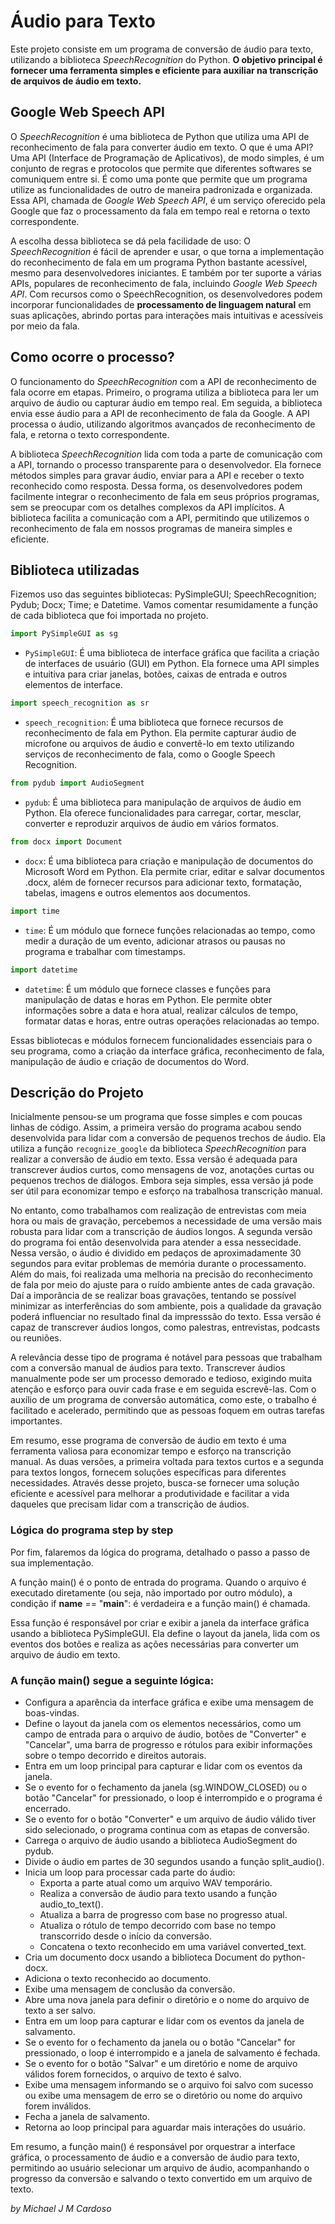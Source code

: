 # Áudio para Texto

   <p> Este projeto consiste em um programa de conversão de áudio para texto, utilizando a biblioteca <em>SpeechRecognition</em> do Python. <strong> O objetivo principal é fornecer uma ferramenta simples e eficiente para auxiliar na transcrição de arquivos de áudio em texto.</strong>
   
   ## Google Web Speech API

   O <em>SpeechRecognition</em> é uma biblioteca de Python que utiliza uma API de reconhecimento de fala para converter áudio em texto. O que é uma API? Uma API (Interface de Programação de Aplicativos), de modo simples, é um conjunto de regras e protocolos que permite que diferentes softwares se comuniquem entre si. É como uma ponte que permite que um programa utilize as funcionalidades de outro de maneira padronizada e organizada. Essa API, chamada de <em>Google Web Speech API</em>, é um serviço oferecido pela Google que faz o processamento da fala em tempo real e retorna o texto correspondente.
   
   A escolha dessa biblioteca se dá pela facilidade de uso: O <em>SpeechRecognition</em> é fácil de aprender e usar, o que torna a implementação do reconhecimento de fala em um programa Python bastante acessível, mesmo para desenvolvedores iniciantes. E também por ter suporte a várias APIs, populares de reconhecimento de fala, incluindo <em>Google Web Speech API</em>. Com recursos como o SpeechRecognition, os desenvolvedores podem incorporar funcionalidades de <strong>processamento de linguagem natural</strong> em suas aplicações, abrindo portas para interações mais intuitivas e acessíveis por meio da fala. 

   ## Como ocorre o processo?
   
   O funcionamento do <em>SpeechRecognition</em> com a API de reconhecimento de fala ocorre em etapas. Primeiro, o programa utiliza a biblioteca para ler um arquivo de áudio ou capturar áudio em tempo real. Em seguida, a biblioteca envia esse áudio para a API de reconhecimento de fala da Google. A API processa o áudio, utilizando algoritmos avançados de reconhecimento de fala, e retorna o texto correspondente.

   A biblioteca <em>SpeechRecognition</em> lida com toda a parte de comunicação com a API, tornando o processo transparente para o desenvolvedor. Ela fornece métodos simples para gravar áudio, enviar para a API e receber o texto reconhecido como resposta. Dessa forma, os desenvolvedores podem facilmente integrar o reconhecimento de fala em seus próprios programas, sem se preocupar com os detalhes complexos da API implícitos. A biblioteca facilita a comunicação com a API, permitindo que utilizemos o reconhecimento de fala em nossos programas de maneira simples e eficiente.
   
   ## Biblioteca utilizadas
   
   Fizemos uso das seguintes bibliotecas: PySimpleGUI; SpeechRecognition; Pydub; Docx; Time; e Datetime.
   Vamos comentar resumidamente a função de cada biblioteca que foi importada no projeto.

```python
import PySimpleGUI as sg
```
- `PySimpleGUI`: É uma biblioteca de interface gráfica que facilita a criação de interfaces de usuário (GUI) em Python. Ela fornece uma API simples e intuitiva para criar janelas, botões, caixas de entrada e outros elementos de interface.

```python
import speech_recognition as sr
```
- `speech_recognition`: É uma biblioteca que fornece recursos de reconhecimento de fala em Python. Ela permite capturar áudio de microfone ou arquivos de áudio e convertê-lo em texto utilizando serviços de reconhecimento de fala, como o Google Speech Recognition.

```python
from pydub import AudioSegment
```
- `pydub`: É uma biblioteca para manipulação de arquivos de áudio em Python. Ela oferece funcionalidades para carregar, cortar, mesclar, converter e reproduzir arquivos de áudio em vários formatos.

```python
from docx import Document
```
- `docx`: É uma biblioteca para criação e manipulação de documentos do Microsoft Word em Python. Ela permite criar, editar e salvar documentos .docx, além de fornecer recursos para adicionar texto, formatação, tabelas, imagens e outros elementos aos documentos.

```python
import time
```
- `time`: É um módulo que fornece funções relacionadas ao tempo, como medir a duração de um evento, adicionar atrasos ou pausas no programa e trabalhar com timestamps.

```python
import datetime
```
- `datetime`: É um módulo que fornece classes e funções para manipulação de datas e horas em Python. Ele permite obter informações sobre a data e hora atual, realizar cálculos de tempo, formatar datas e horas, entre outras operações relacionadas ao tempo.

Essas bibliotecas e módulos fornecem funcionalidades essenciais para o seu programa, como a criação da interface gráfica, reconhecimento de fala, manipulação de áudio e criação de documentos do Word.
   
   ## Descrição do Projeto
   
   Inicialmente pensou-se um programa que fosse simples e com poucas linhas de código. Assim, a primeira versão do programa acabou sendo desenvolvida para lidar com a conversão de pequenos trechos de áudio. Ela utiliza a função `recognize_google` da biblioteca <em>SpeechRecognition</em> para realizar a conversão de áudio em texto. Essa versão é adequada para transcrever áudios curtos, como mensagens de voz, anotações curtas ou pequenos trechos de diálogos. Embora seja simples, essa versão já pode ser útil para economizar tempo e esforço na trabalhosa transcrição manual.

   No entanto, como trabalhamos com realização de entrevistas com meia hora ou mais de gravação, percebemos a necessidade de uma versão mais robusta para lidar com a transcrição de áudios longos. A segunda versão do programa foi então desenvolvida para atender a essa nessecidade. Nessa versão, o áudio é dividido em pedaços de aproximadamente 30 segundos para evitar problemas de memória durante o processamento. Além do mais, foi realizada uma melhoria na precisão do reconhecimento de fala por meio do ajuste para o ruído ambiente antes de cada gravação. Daí a imporância de se realizar boas gravações, tentando se possível minimizar as interferências do som ambiente, pois a qualidade da gravação poderá influenciar no resultado final da impresssão do texto. Essa versão é capaz de transcrever áudios longos, como palestras, entrevistas, podcasts ou reuniões.

   A relevância desse tipo de programa é notável para pessoas que trabalham com a conversão manual de áudios para texto. Transcrever áudios manualmente pode ser um processo demorado e tedioso, exigindo muita atenção e esforço para ouvir cada frase e em seguida escrevê-las. Com o auxílio de um programa de conversão automática, como este, o trabalho é facilitado e acelerado, permitindo que as pessoas foquem em outras tarefas importantes.

   Em resumo, esse programa de conversão de áudio em texto é uma ferramenta valiosa para economizar tempo e esforço na transcrição manual. As duas versões, a primeira voltada para textos curtos e a segunda para textos longos, fornecem soluções específicas para diferentes necessidades. Através desse projeto, busca-se fornecer uma solução eficiente e acessível para melhorar a produtividade e facilitar a vida daqueles que precisam lidar com a transcrição de áudios.
   
   ### Lógica do programa step by step
   
   Por fim, falaremos da lógica do programa, detalhado o passo a passo de sua implementação. 
   
   A função main() é o ponto de entrada do programa. Quando o arquivo é executado diretamente (ou seja, não importado por outro módulo), a condição if __name__ == "__main__": é verdadeira e a função main() é chamada.
   
   Essa função é responsável por criar e exibir a janela da interface gráfica usando a biblioteca PySimpleGUI. Ela define o layout da janela, lida com os eventos dos botões e realiza as ações necessárias para converter um arquivo de áudio em texto.
   
   ### A função main() segue a seguinte lógica:
   
   * Configura a aparência da interface gráfica e exibe uma mensagem de boas-vindas.
   * Define o layout da janela com os elementos necessários, como um campo de entrada para o arquivo de áudio, botões de "Converter" e "Cancelar", uma barra de progresso e rótulos para exibir informações sobre o tempo decorrido e direitos autorais.
   * Entra em um loop principal para capturar e lidar com os eventos da janela.
   * Se o evento for o fechamento da janela (sg.WINDOW_CLOSED) ou o botão "Cancelar" for pressionado, o loop é interrompido e o programa é encerrado.
   * Se o evento for o botão "Converter" e um arquivo de áudio válido tiver sido selecionado, o programa continua com as etapas de conversão.
   * Carrega o arquivo de áudio usando a biblioteca AudioSegment do pydub.
   * Divide o áudio em partes de 30 segundos usando a função split_audio().
   * Inicia um loop para processar cada parte do áudio:
      * Exporta a parte atual como um arquivo WAV temporário.
      * Realiza a conversão de áudio para texto usando a função audio_to_text().
      * Atualiza a barra de progresso com base no progresso atual.
      * Atualiza o rótulo de tempo decorrido com base no tempo transcorrido desde o início da conversão.
      * Concatena o texto reconhecido em uma variável converted_text.
   * Cria um documento docx usando a biblioteca Document do python-docx.
   * Adiciona o texto reconhecido ao documento.
   * Exibe uma mensagem de conclusão da conversão.
   * Abre uma nova janela para definir o diretório e o nome do arquivo de texto a ser salvo.
   * Entra em um loop para capturar e lidar com os eventos da janela de salvamento.
   * Se o evento for o fechamento da janela ou o botão "Cancelar" for pressionado, o loop é interrompido e a janela de salvamento é fechada.
   * Se o evento for o botão "Salvar" e um diretório e nome de arquivo válidos forem fornecidos, o arquivo de texto é salvo.
   * Exibe uma mensagem informando se o arquivo foi salvo com sucesso ou exibe uma mensagem de erro se o diretório ou nome do arquivo forem inválidos.
   * Fecha a janela de salvamento.
   * Retorna ao loop principal para aguardar mais interações do usuário.
   
   Em resumo, a função main() é responsável por orquestrar a interface gráfica, o processamento de áudio e a conversão de áudio para texto, permitindo ao usuário selecionar um arquivo de áudio, acompanhando o progresso da conversão e salvando o texto convertido em um arquivo de texto.</p>
   
   <em>by Michael J M Cardoso</em>
